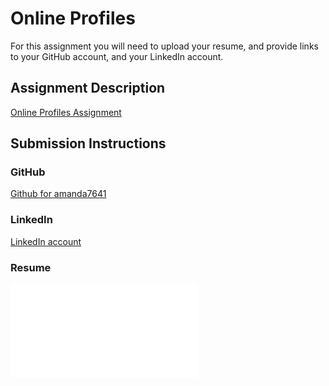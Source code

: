 # Online Profiles
For this assignment you will need to upload your resume, and provide links to your GitHub account, and your LinkedIn account.

## Assignment Description
[Online Profiles Assignment](https://education.launchcode.org/liftoff/assignments/online-profiles/)

## Submission Instructions
 
### GitHub
[Github for amanda7641](https://github.com/amanda7641)
 
### LinkedIn
[LinkedIn account](https://www.linkedin.com/in/amanda-owens-b887b36a/)

### Resume
![Resume](/Resume.pdf)


